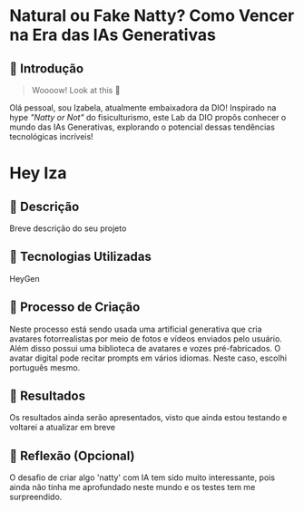 # Natural ou Fake Natty? Como Vencer na Era das IAs Generativas

## 🚀 Introdução

> Woooow! Look at this 👀

Olá pessoal, sou Izabela, atualmente embaixadora da DIO! Inspirado na hype _"Natty or Not"_ do fisiculturismo, este Lab da DIO propôs conhecer o mundo das IAs Generativas, explorando o potencial dessas tendências tecnológicas incríveis!



# Hey Iza

## 📒 Descrição
Breve descrição do seu projeto

## 🤖 Tecnologias Utilizadas
HeyGen

## 🧐 Processo de Criação
Neste processo está sendo usada uma artificial generativa que cria avatares fotorrealistas por meio de fotos e vídeos enviados pelo usuário. Além disso possui uma biblioteca de avatares e vozes pré-fabricados. O avatar digital pode recitar prompts em vários idiomas. Neste caso, escolhi português mesmo.

## 🚀 Resultados
Os resultados ainda serão apresentados, visto que ainda estou testando e voltarei a atualizar em breve

## 💭 Reflexão (Opcional)
O desafio de criar algo 'natty' com IA tem sido muito interessante, pois ainda não tinha me aprofundado neste mundo e os testes tem me surpreendido.
